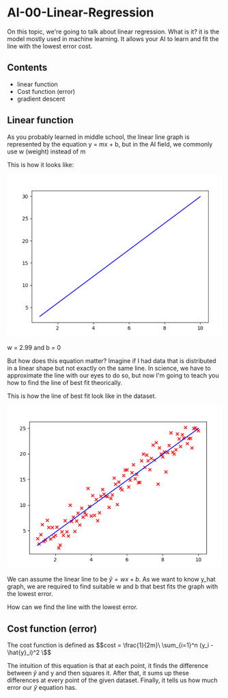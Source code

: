 # AI-00-Linear-Regression

On this topic, we're going to talk about linear regression. What is it? it is the model mostly used in machine learning. It allows your AI to learn and fit the line with the lowest error cost.

## Contents

- linear function
- Cost function (error)
- gradient descent

## Linear function

As you probably learned in middle school, the linear line graph is represented by the equation y = mx + b, but in the AI field, we commonly use w (weight) instead of m

This is how it looks like:

![Linear_line_graph](./images/linear_line_graph.png)

w = 2.99 and b = 0

But how does this equation matter? Imagine if I had data that is distributed in a linear shape but not exactly on the same line. In science, we have to approximate the line with our eyes to do so, but now I'm going to teach you how to find the line of best fit theorically.

This is how the line of best fit look like in the dataset.

![Graph_line_of_best_fit](./images/graph_line_of_best_fit.png)

We can assume the linear line to be $\hat{y} = wx + b$. As we want to know y_hat graph, we are required to find suitable w and b that best fits the graph with the lowest error.

How can we find the line with the lowest error.

## Cost function (error)

The cost function is defined as $$cost = \frac{1}{2m}\ \sum_{i=1}^n (y_i - \hat{y}_i)^2 \$$

The intuition of this equation is that at each point, it finds the difference between $\hat{y}$ and y and then squares it. After that, it sums up these differences at every point of the given dataset. Finally, it tells us how much error our $\hat{y}$ equation has.

